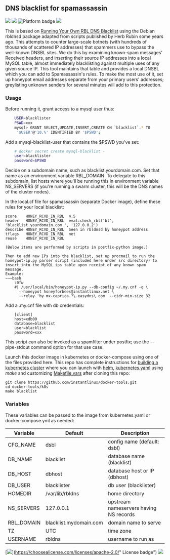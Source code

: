 ## DNS blacklist for spamassassin
[![](https://img.shields.io/docker/v/instantlinux/blacklist?sort=date)](https://microbadger.com/images/instantlinux/blacklist "Version badge") [![](https://images.microbadger.com/badges/image/instantlinux/blacklist.svg)](https://microbadger.com/images/instantlinux/blacklist "Image badge") ![](https://img.shields.io/badge/platform-amd64%20arm64%20arm%2Fv6%20arm%2Fv7-blue "Platform badge") [![](https://img.shields.io/badge/dockerfile-latest-blue)](https://gitlab.com/instantlinux/docker-tools/-/blob/master/images/blacklist/Dockerfile "dockerfile")

This is based on [Running Your Own RBL DNS Blacklist](http://www.blue-quartz.com/rbl/) using the Debian rbldnsd
package adapted from scripts published by Herb Rubin some years ago.
This attempts to counter large-scale botnets (with hundreds of
thousands of scattered IP addresses) that spammers use to bypass the
well-known DNSBL sites. We do this by examining known-spam messages'
Received headers, and inserting their source IP addresses into a local
MySQL table, almost immediately blacklisting against multiple uses of
any given source IP. This tool maintains that table and provides a
local DNSBL which you can add to Spamassassin's rules. To make the
most use of it, set up honeypot email addresses separate from your
primary users' addresses; greylisting unknown senders for several
minutes will add to this protection.

### Usage
Before running it, grant access to a mysql user thus:
~~~bash
    USER=blacklister
    PSWD=xxx
    mysql> GRANT SELECT,UPDATE,INSERT,CREATE ON `blacklist`.* TO
     '$USER'@'10.%' IDENTIFIED BY '$PSWD';
~~~
Add a mysql-blacklist-user that contains the $PSWD you've set:
~~~bash
    # docker secret create mysql-blacklist -
    user=blacklister
    password=$PSWD
~~~
Decide on a subdomain name, such as blacklist.yourdomain.com. Set that
name as an environment variable RBL_DOMAIN. To delegate to this
subdomain, list hosts where you'll be running this in environment
variable NS_SERVERS (if you're running a swarm cluster, this will be
the DNS names of the cluster nodes).

In the local.cf file for spamassassin (separate Docker image), define
these rules for your local blacklist:

~~~
score    HONEY_RCVD_IN_RBL  4.5
header   HONEY_RCVD_IN_RBL  eval:check_rbl('bl', 'blacklist.yourdomain.com.', '127.0.0.2')
describe HONEY_RCVD_IN_RBL  Seen in rbldnsd by honeypot address
tflags   HONEY_RCVD_IN_RBL  net
reuse    HONEY_RCVD_IN_RBL

(Below items are performed by scripts in postfix-python image.)

Then to add new IPs into the blacklist, set up procmail to run the
honeypot-ip.py parser script (included here under src directory) to
insert into the MySQL ips table upon receipt of any known spam message.
Example:
~~~bash
    :0fw
    #| /usr/local/bin/honeypot-ip.py --db-config ~/.my.cnf -q \
      --honeypot honeyforbees@instantlinux.net \
      --relay 'by mx-caprica.?\.easydns\.com' --cidr-min-size 32
~~~
Add a .my.cnf file with db credentials:
~~~
    [client]
    host=xdb00
    database=blacklist
    user=blacklist
    password=xxx
~~~
This script can also be invoked as a spamfilter under postfix; use
the --pipe-stdout command option for that use case.

Launch this docker image in kubernetes or docker-compose using one of the
files provided here. This repo has complete instructions for
[building a kubernetes cluster](https://github.com/instantlinux/docker-tools/blob/master/k8s/README.md) where you can launch with [helm](https://github.com/instantlinux/docker-tools/tree/master/images/blacklist/helm), [kubernetes.yaml](https://github.com/instantlinux/docker-tools/blob/master/images/blacklist/kubernetes.yaml) using _make_ and customizing [Makefile.vars](https://github.com/instantlinux/docker-tools/blob/master/k8s/Makefile.vars) after cloning this repo:
~~~
git clone https://github.com/instantlinux/docker-tools.git
cd docker-tools/k8s
make blacklist
~~~

### Variables

These variables can be passed to the image from kubernetes.yaml or docker-compose.yml as needed:

| Variable | Default | Description |
| -------- | ------- | ----------- |
| CFG_NAME | dsbl | config name (default: dsbl) |
| DB_NAME | blacklist | database name (blacklist) |
| DB_HOST | dbhost | database host or IP (dbhost) |
| DB_USER | blacklister | db user (blacklister) |
| HOMEDIR | /var/lib/rbldns | home directory |
| NS_SERVERS | 127.0.0.1 | upstream nameservers having NS records |
| RBL_DOMAIN | blacklist.mydomain.com | domain name to serve |
| TZ | UTC| time zone |
| USERNAME | rbldns | username to run as |

[![](https://img.shields.io/badge/license-Apache--2.0-red.svg)](https://choosealicense.com/licenses/apache-2.0/" License badge") [![](https://img.shields.io/badge/code-spamhaus%2Frbldnsd-blue.svg)](https://github.com/spamhaus/rbldnsd "Code repo")
